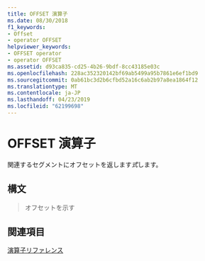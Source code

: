 ```yaml
---
title: OFFSET 演算子
ms.date: 08/30/2018
f1_keywords:
- Offset
- operator OFFSET
helpviewer_keywords:
- OFFSET operator
- operator OFFSET
ms.assetid: d93ca835-cd25-4b26-9bdf-8cc43185e03c
ms.openlocfilehash: 228ac352320142bf69ab5499a95b7861e6ef1bd9
ms.sourcegitcommit: 0ab61bc3d2b6cfbd52a16c6ab2b97a8ea1864f12
ms.translationtype: MT
ms.contentlocale: ja-JP
ms.lasthandoff: 04/23/2019
ms.locfileid: "62199698"
---
```

# <a name="operator-offset"></a>OFFSET 演算子

関連するセグメントにオフセットを返します*式*します。

## <a name="syntax"></a>構文

> オフセットを示す

## <a name="see-also"></a>関連項目

[演算子リファレンス](../../assembler/masm/operators-reference.md)<br/>